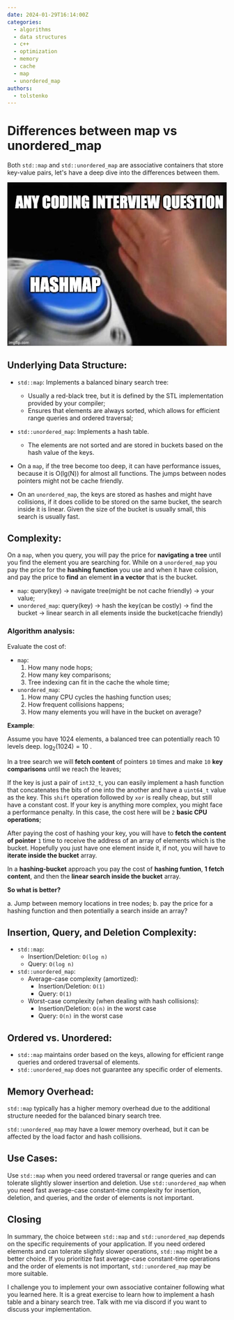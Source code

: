 ```yaml
---
date: 2024-01-29T16:14:00Z
categories:
  - algorithms
  - data structures
  - c++
  - optimization
  - memory
  - cache
  - map
  - unordered_map
authors:
  - tolstenko
---
```


# Differences between map vs unordered_map

Both `std::map` and `std::unordered_map` are associative containers that store key-value pairs, let's have a deep dive into the differences between them.

![img.png](img.png)

<!-- more -->

## Underlying Data Structure:

- `std::map`: Implements a balanced binary search tree:
    - Usually a red-black tree, but it is defined by the STL implementation provided by your compiler;
    - Ensures that elements are always sorted, which allows for efficient range queries and ordered traversal;
- `std::unordered_map`: Implements a hash table.
    - The elements are not sorted and are stored in buckets based on the hash value of the keys.

- On a `map`, if the tree become too deep, it can have performance issues, because it is O(lg(N)) for almost all functions. The jumps between nodes pointers might not be cache friendly.
- On an `unordered_map`, the keys are stored as hashes and might have collisions, if it does collide to be stored on the same bucket, the search inside it is linear. Given the size of the bucket is usually small, this search is usually fast. 

## Complexity:

On a `map`, when you query, you will pay the price for **navigating a tree** until you find the element you are searching for. While on a `unordered_map` you pay the price for the **hashing function** you use and when it have colision, and pay the price to **find** an element **in a vector** that is the bucket.

- `map`: query(key) -> navigate tree(might be not cache friendly) -> your value;
- `unordered_map`: query(key) -> hash the key(can be costly) -> find the bucket -> linear search in all elements inside the bucket(cache friendly)

### Algorithm analysis:

Evaluate the cost of:

- `map`: 
    1. How many node hops; 
    2. How many key comparisons; 
    3. Tree indexing can fit in the cache the whole time;
- `unordered_map`:
    1. How many CPU cycles the hashing function uses; 
    2. How frequent collisions happens; 
    3. How many elements you will have in the bucket on average?

**Example**:

Assume you have $1024$ elements, a balanced tree can potentially reach 10 levels deep. $\log_{2}(1024) = 10$ .

In a tree search we will **fetch content** of pointers `10` times and make `10` **key comparisons** until we reach the leaves;

If the key is just a pair of `int32_t`, you can easily implement a hash function that concatenates the bits of one into the another and have a `uint64_t` value as the key. This `shift` operation followed by `xor` is really cheap, but still have a constant cost. If your key is anything more complex, you might face a performance penalty. In this case, the cost here will be `2` **basic CPU operations**;

After paying the cost of hashing your key, you will have to **fetch the content of pointer** `1` time to receive the address of an array of elements which is the bucket. Hopefully you just have one element inside it, if not, you will have to **iterate inside the bucket** array.

In a **hashing-bucket** approach you pay the cost of **hashing funtion**, **1 fetch content**, and then the **linear search inside the bucket** array.

**So what is better?** 

a. Jump between memory locations in tree nodes;
b. pay the price for a hashing function and then potentially a search inside an array?

## Insertion, Query, and Deletion Complexity:

- `std::map`:
    - Insertion/Deletion: `O(log n)`
    - Query: `O(log n)`
- `std::unordered_map`:
    - Average-case complexity (amortized):
        - Insertion/Deletion: `O(1)`
        - Query: `O(1)`
    - Worst-case complexity (when dealing with hash collisions):
        - Insertion/Deletion: `O(n)` in the worst case
        - Query: `O(n)` in the worst case

## Ordered vs. Unordered:

- `std::map` maintains order based on the keys, allowing for efficient range queries and ordered traversal of elements.
- `std::unordered_map` does not guarantee any specific order of elements.

## Memory Overhead:

`std::map` typically has a higher memory overhead due to the additional structure needed for the balanced binary search tree.

`std::unordered_map` may have a lower memory overhead, but it can be affected by the load factor and hash collisions.

## Use Cases:

Use `std::map` when you need ordered traversal or range queries and can tolerate slightly slower insertion and deletion.
Use `std::unordered_map` when you need fast average-case constant-time complexity for insertion, deletion, and queries, and the order of elements is not important.

## Closing

In summary, the choice between `std::map` and `std::unordered_map` depends on the specific requirements of your application. If you need ordered elements and can tolerate slightly slower operations, `std::map` might be a better choice. If you prioritize fast average-case constant-time operations and the order of elements is not important, `std::unordered_map` may be more suitable.

I challenge you to implement your own associative container following what you learned here. It is a great exercise to learn how to implement a hash table and a binary search tree. Talk with me via discord if you want to discuss your implementation.
